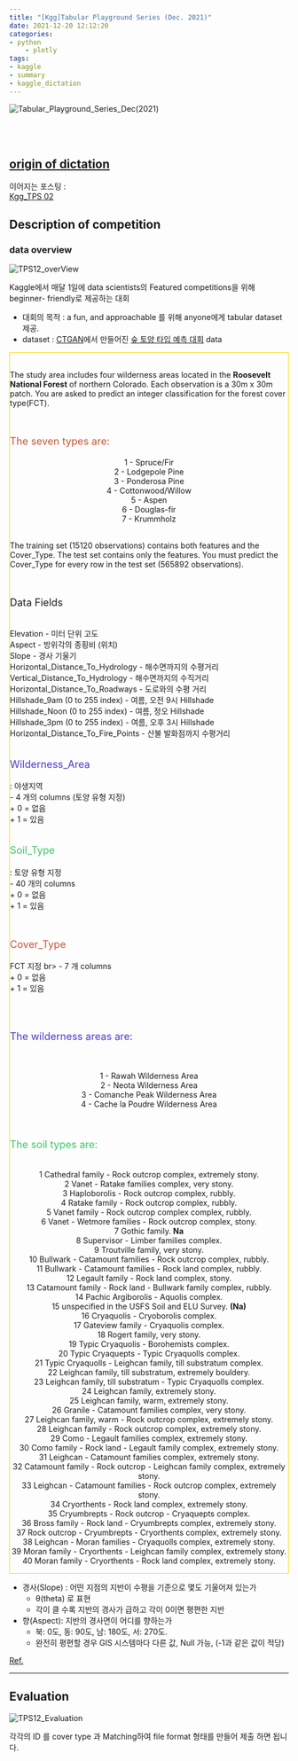 ```yaml
---
title: "[Kgg]Tabular Playground Series (Dec. 2021)"
date: 2021-12-20 12:12:20
categories:
- python
    - plotly
tags:
- kaggle
- summary
- kaggle_dictation
---
```


![Tabular_Playground_Series_Dec(2021)](/../../imeges/kgg/Tabular_Playground_Series_Dec.png)

<br><br>
[origin of dictation](https://www.kaggle.com/andrej0marinchenko/tps12-21-data-visualization)
---
이어지는 포스팅 :  
[Kgg_TPS 02](https://yoonhwa-p.github.io/2021/12/20/kgg/Kgg_TPS_data_import(02)/)



## Description of competition 

### data overview

![TPS12_overView](/../../imeges/kgg/TPS12_overView.png)

Kaggle에서 매달 1일에 data scientists의 Featured competitions을 위해 beginner- friendly로 제공하는 대회

- 대회의 목적 : a fun, and approachable 를 위해  anyone에게 tabular dataset 제공.
- dataset : [CTGAN](https://github.com/sdv-dev/CTGAN)에서 만들어진 [숲 토양 타입 예측 대회](https://www.kaggle.com/c/forest-cover-type-prediction/overview) data



<div style="border: 1px solid gold">
<br>

The study area includes four wilderness areas located in 
the **Roosevelt National Forest** of northern Colorado. 
Each observation is a 30m x 30m patch. 
You are asked to predict an integer classification for the forest cover type(FCT). 

<br>
<p style="color:#C6563B;font-size:130%;">The seven types are: </p>
<center>
1 - Spruce/Fir <br>
2 - Lodgepole Pine <br>
3 - Ponderosa Pine <br>
4 - Cottonwood/Willow <br>
5 - Aspen <br>
6 - Douglas-fir <br>
7 - Krummholz <br>
</center>

<br>

The training set (15120 observations) contains both features and the Cover_Type. 
The test set contains only the features. 
You must predict the Cover_Type for every row in the test set (565892 observations).

<br>

<p style="font-size:130%;"> Data Fields</p> <br>
Elevation - 미터 단위 고도  <br>
Aspect - 방위각의 종횡비 (위치) <br>
Slope - 경사 기울기 <br>
Horizontal_Distance_To_Hydrology - 해수면까지의 수평거리
<br> Vertical_Distance_To_Hydrology - 해수면까지의 수직거리
<br> Horizontal_Distance_To_Roadways - 도로와의 수평 거리 
<br> Hillshade_9am (0 to 255 index) - 여름, 오전 9시 Hillshade 
<br> Hillshade_Noon (0 to 255 index) - 여름, 정오 Hillshade  
<br> Hillshade_3pm (0 to 255 index) - 여름, 오후 3시 Hillshade
<br> Horizontal_Distance_To_Fire_Points - 산불 발화점까지 수평거리
<br><br>

<p style="color:#4E3BC6;font-size:130%;"> Wilderness_Area </p> : 야생지역 <br>
- 4 개의 columns (토양 유형 지정) <br>
+ 0 = 없음 <br>
+ 1 = 있음 <br><br>

<p style="color:#3BC669;font-size:130%;"> Soil_Type </p> : 토양 유형 지정
<br>  - 40 개의  columns 
<br>    + 0 = 없음 
<br>    + 1 = 있음 <br>

<br> <p style="color:#C6563B;font-size:130%;"> Cover_Type </p> FCT 지정
br>  - 7 개  columns 
<br>    + 0 = 없음 
<br>    + 1 = 있음

<br><br>

<p style="color:#4E3BC6;font-size:130%;">
The wilderness areas are:
</p>
<br>
<center>
<br> 1 - Rawah Wilderness Area
<br> 2 - Neota Wilderness Area
<br> 3 - Comanche Peak Wilderness Area
<br> 4 - Cache la Poudre Wilderness Area
<br>
</center>
<br><br>

<p style="color:#3BC669;font-size:130%;"> The soil types are: </p>
<center>
 
<br> 1 Cathedral family - Rock outcrop complex, extremely stony.
<br> 2 Vanet - Ratake families complex, very stony.
<br> 3 Haploborolis - Rock outcrop complex, rubbly.
<br> 4 Ratake family - Rock outcrop complex, rubbly.
<br> 5 Vanet family - Rock outcrop complex complex, rubbly.
<br> 6 Vanet - Wetmore families - Rock outcrop complex, stony.
<br> 7 Gothic family. **Na**
<br> 8 Supervisor - Limber families complex.
<br> 9 Troutville family, very stony.
<br> 10 Bullwark - Catamount families - Rock outcrop complex, rubbly.
<br> 11 Bullwark - Catamount families - Rock land complex, rubbly.
<br> 12 Legault family - Rock land complex, stony.
<br> 13 Catamount family - Rock land - Bullwark family complex, rubbly.
<br> 14 Pachic Argiborolis - Aquolis complex.
<br> 15 unspecified in the USFS Soil and ELU Survey. **(Na)**
<br> 16 Cryaquolis - Cryoborolis complex.
<br> 17 Gateview family - Cryaquolis complex.
<br> 18 Rogert family, very stony.
<br> 19 Typic Cryaquolis - Borohemists complex.
<br> 20 Typic Cryaquepts - Typic Cryaquolls complex.
<br> 21 Typic Cryaquolls - Leighcan family, till substratum complex.
<br> 22 Leighcan family, till substratum, extremely bouldery.
<br> 23 Leighcan family, till substratum - Typic Cryaquolls complex.
<br> 24 Leighcan family, extremely stony.
<br> 25 Leighcan family, warm, extremely stony.
<br> 26 Granile - Catamount families complex, very stony.
<br> 27 Leighcan family, warm - Rock outcrop complex, extremely stony.
<br> 28 Leighcan family - Rock outcrop complex, extremely stony.
<br> 29 Como - Legault families complex, extremely stony.
<br> 30 Como family - Rock land - Legault family complex, extremely stony.
<br> 31 Leighcan - Catamount families complex, extremely stony.
<br> 32 Catamount family - Rock outcrop - Leighcan family complex, extremely stony.
<br> 33 Leighcan - Catamount families - Rock outcrop complex, extremely stony.
<br> 34 Cryorthents - Rock land complex, extremely stony.
<br> 35 Cryumbrepts - Rock outcrop - Cryaquepts complex.
<br> 36 Bross family - Rock land - Cryumbrepts complex, extremely stony.
<br> 37 Rock outcrop - Cryumbrepts - Cryorthents complex, extremely stony.
<br> 38 Leighcan - Moran families - Cryaquolls complex, extremely stony.
<br> 39 Moran family - Cryorthents - Leighcan family complex, extremely stony.
<br> 40 Moran family - Cryorthents - Rock land complex, extremely stony.
</center>

</div>

- 경사(Slope) : 어떤 지점의 지반이 수평을 기준으로 몇도 기울어져 있는가 
  - θ(theta) 로 표현
  - 각이 클 수록 지반의 경사가 급하고 각이 0이면 평편한 지반 
- 향(Aspect):  지반의 경사면이 어디를 향하는가
  - 북: 0도, 동: 90도, 남: 180도, 서: 270도.
  - 완전히 평편할 경우 GIS 시스템마다 다른 값, Null 가능,  (-1과 같은 값이 적당)

[Ref.](http://www.gisdeveloper.co.kr/?p=894)

---

## Evaluation 

![TPS12_Evaluation](/../../imeges/kgg/TPS12_Evaluation.png)

각각의 ID 를 cover type 과 Matching하여 file format 형태를 만들어 제출 하면 됩니다. 



